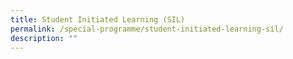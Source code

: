 ```yaml
---
title: Student Initiated Learning (SIL)
permalink: /special-programme/student-initiated-learning-sil/
description: ""
---
```

